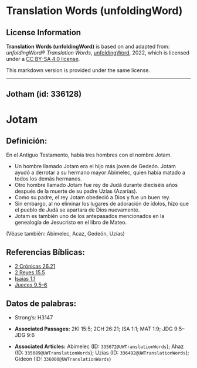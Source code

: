 # Translation Words (unfoldingWord)

## License Information

**Translation Words (unfoldingWord)** is based on and adapted from: _unfoldingWord® Translation Words_, [unfoldingWord](https://unfoldingword.org/utw), 2022, which is licensed under a [CC BY-SA 4.0 license](https://creativecommons.org/licenses/by-sa/4.0/legalcode.en).

This markdown version is provided under the same license.



--------------------------------

## Jotham (id: 336128)

Jotam
=====

Definición:
-----------

En el Antiguo Testamento, había tres hombres con el nombre Jotam.

* Un hombre llamado Jotam era el hijo más joven de Gedeón. Jotam ayudó a derrotar a su hermano mayor Abimelec, quien había matado a todos los demás hermanos.
* Otro hombre llamado Jotam fue rey de Judá durante dieciséis años después de la muerte de su padre Uzías (Azarías).
* Como su padre, el rey Jotam obedeció a Dios y fue un buen rey.
* Sin embargo, al no eliminar los lugares de adoración de ídolos, hizo que el pueblo de Judá se apartara de Dios nuevamente.
* Jotam es también uno de los antepasados mencionados en la genealogía de Jesucristo en el libro de Mateo.

(Véase también: Abimelec, Acaz, Gedeón, Uzías)

Referencias Bíblicas:
---------------------

* [2 Crónicas 26\.21](https://ref.ly/2Chr26:21)
* [2 Reyes 15\.5](https://ref.ly/2Kgs15:5)
* [Isaías 1\.1](https://ref.ly/Isa1:1)
* [Jueces 9\.5–6](https://ref.ly/Judg9:5-Judg9:6)

Datos de palabras:
------------------

* Strong’s: H3147

* **Associated Passages:** 2KI 15:5; 2CH 26:21; ISA 1:1; MAT 1:9; JDG 9:5–JDG 9:6
* **Associated Articles:** Abimelec (ID: `335672@UWTranslationWords`); Ahaz (ID: `335689@UWTranslationWords`); Uzías (ID: `336492@UWTranslationWords`); Gideon (ID: `336000@UWTranslationWords`)

